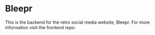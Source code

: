# Bleepr
This is the backend for the retro social media website, Bleepr. For more information visit the frontend repo:
